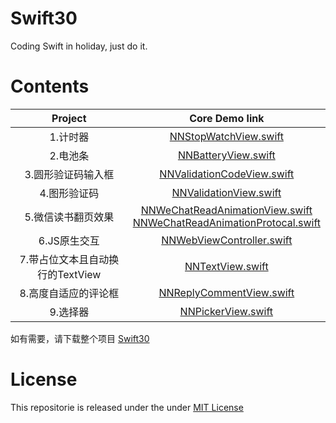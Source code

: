 # Swift30

Coding Swift in holiday, just do it.

# Contents

| Project | Core Demo link |
|:-------:|:-------:|
| 1.计时器 | [NNStopWatchView.swift](https://github.com/liuzhongning/Swift30/blob/master/Swift30/Projects/Project%2001/NNStopWatchView.swift)|
| 2.电池条 | [NNBatteryView.swift](https://github.com/liuzhongning/Swift30/blob/master/Swift30/Projects/Project%2002/NNBatteryView.swift)|
| 3.圆形验证码输入框 | [NNValidationCodeView.swift](https://github.com/liuzhongning/Swift30/blob/master/Swift30/Projects/Project%2003/NNValidationCodeView.swift)|
| 4.图形验证码 | [NNValidationView.swift](https://github.com/liuzhongning/Swift30/blob/master/Swift30/Projects/Project%2004/NNValidationView.swift)|
| 5.微信读书翻页效果 | [NNWeChatReadAnimationView.swift](https://github.com/liuzhongning/Swift30/blob/master/Swift30/Projects/Project%2005/NNWeChatReadAnimationView.swift) <br> [NNWeChatReadAnimationProtocal.swift](https://github.com/liuzhongning/Swift30/blob/master/Swift30/Projects/Project%2005/NNWeChatReadAnimationProtocal.swift)|
| 6.JS原生交互 | [NNWebViewController.swift](https://github.com/liuzhongning/Swift30/blob/master/Swift30/Projects/Project%2006/NNWebViewController.swift)|
| 7.带占位文本且自动换行的TextView | [NNTextView.swift](https://github.com/liuzhongning/Swift30/blob/master/Swift30/Projects/Project%2007/NNTextView.swift)|
| 8.高度自适应的评论框 | [NNReplyCommentView.swift](https://github.com/liuzhongning/Swift30/blob/master/Swift30/Projects/Project%2008/NNReplyCommentView.swift)|
| 9.选择器 | [NNPickerView.swift](https://github.com/liuzhongning/Swift30/blob/master/Swift30/Projects/Project%2009/NNPickerView.swift)|

如有需要，请下载整个项目 [Swift30](https://github.com/liuzhongning/Swift30)


# License

This repositorie is released under the under [MIT License](https://github.com/liuzhongning/Swift30/blob/master/LICENSE)
